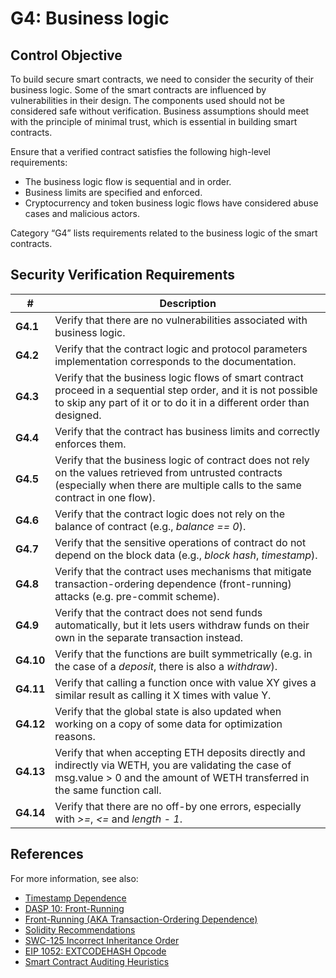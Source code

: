 # G4: Business logic

## Control Objective

To build secure smart contracts, we need to consider the security of their business logic. Some of the smart contracts are influenced by vulnerabilities in their design.
The components used should not be considered safe without verification. Business assumptions should meet with the principle of minimal trust, which is essential in building smart contracts.

Ensure that a verified contract satisfies the following high-level requirements:
* The business logic flow is sequential and in order.
* Business limits are specified and enforced.
* Cryptocurrency and token business logic flows have considered abuse cases and malicious actors.

Category “G4” lists requirements related to the business logic of the smart contracts.

## Security Verification Requirements

| # | Description |
| --- | --- |
| **G4.1** | Verify that there are no vulnerabilities associated with business logic. | 
| **G4.2** | Verify that the contract logic and protocol parameters implementation corresponds to the documentation. | 
| **G4.3** | Verify that the business logic flows of smart contract proceed in a sequential step order, and it is not possible to skip any part of it or to do it in a different order than designed.  | 
| **G4.4** | Verify that the contract has business limits and correctly enforces them. | 
| **G4.5** | Verify that the business logic of contract does not rely on the values retrieved from untrusted contracts (especially when there are multiple calls to the same contract in one flow). | 
| **G4.6** | Verify that the contract logic does not rely on the balance of contract (e.g., *balance == 0*). | 
| **G4.7** | Verify that the sensitive operations of contract do not depend on the block data (e.g., *block hash*, *timestamp*). | 
| **G4.8** | Verify that the contract uses mechanisms that mitigate transaction-ordering dependence (front-running) attacks (e.g. pre-commit scheme). | 
| **G4.9** | Verify that the contract does not send funds automatically, but it lets users withdraw funds on their own in the separate transaction instead. |
| **G4.10** | Verify that the functions are built symmetrically (e.g. in the case of a *deposit*, there is also a *withdraw*). |
| **G4.11** | Verify that calling a function once with value XY gives a similar result as calling it X times with value Y. |
| **G4.12** | Verify that the global state is also updated when working on a copy of some data for optimization reasons. |
| **G4.13** | Verify that when accepting ETH deposits directly and indirectly via WETH, you are validating the case of msg.value > 0 and the amount of WETH transferred in the same function call. |
| **G4.14** | Verify that there are no off-by one errors, especially with *>=*, *<=* and *length - 1*. |

## References

For more information, see also:

* [Timestamp Dependence](https://consensys.github.io/smart-contract-best-practices/recommendations/#timestamp-dependence)
* [DASP 10: Front-Running](https://www.dasp.co/#item-7)
* [Front-Running (AKA Transaction-Ordering Dependence)](https://consensys.github.io/smart-contract-best-practices/known_attacks/)
* [Solidity Recommendations](https://consensys.github.io/smart-contract-best-practices/recommendations/)
* [SWC-125 Incorrect Inheritance Order](https://smartcontractsecurity.github.io/SWC-registry/docs/SWC-125)
* [EIP 1052: EXTCODEHASH Opcode](https://eips.ethereum.org/EIPS/eip-1052)
* [Smart Contract Auditing Heuristics](https://github.com/OpenCoreCH/smart-contract-auditing-heuristics?utm_source=substack&utm_medium=email#readme)
